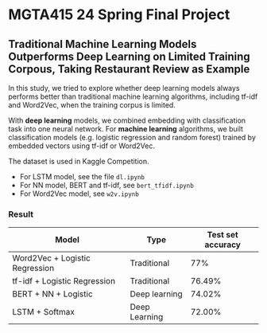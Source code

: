 # MGTA415 24 Spring Final Project
## Traditional Machine Learning Models Outperforms Deep Learning on Limited Training Corpous, Taking Restaurant Review as Example

In this study, we tried to explore whether deep learning models always performs better than traditional machine learning algorithms, including tf-idf and Word2Vec, when the training corpus is limited.

With **deep learning** models, we combined embedding with classification task into one neural network. For **machine learning** algorithms, we built classification models (e.g. logistic regression and random forest) trained by embedded vectors using tf-idf or Word2Vec.

The dataset is used in Kaggle Competition.

- For LSTM model, see the file ```dl.ipynb```
- For NN model, BERT and tf-idf, see ```bert_tfidf.ipynb```
- For Word2Vec model, see ```w2v.ipynb```

### Result

| Model | Type  | Test set accuracy | 
| ---------- |------| ------------ | 
| Word2Vec + Logistic Regression | Traditional | 77% |
| tf-idf + Logistic Regression  | Traditional | 76.49%    |
| BERT + NN + Logistic  | Deep learning | 74.02%    | 
| LSTM + Softmax | Deep Learning | 72.00% |
